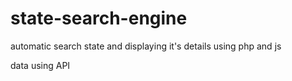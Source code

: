 # state-search-engine

automatic search state and displaying it's details using php and js

data using API
